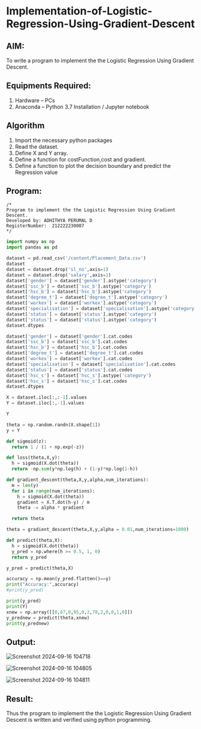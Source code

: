 # Implementation-of-Logistic-Regression-Using-Gradient-Descent

## AIM:
To write a program to implement the the Logistic Regression Using Gradient Descent.

## Equipments Required:
1. Hardware – PCs
2. Anaconda – Python 3.7 Installation / Jupyter notebook

## Algorithm
1. Import the necessary python packages
2. Read the dataset.
3. Define X and Y array.
4. Define a function for costFunction,cost and gradient.
5. Define a function to plot the decision boundary and predict the Regression value

## Program:
```
/*
Program to implement the the Logistic Regression Using Gradient Descent.
Developed by: ADHITHYA PERUMAL D
RegisterNumber:  212222230007
*/
```
```PYTHON
import numpy as np
import pandas as pd

dataset = pd.read_csv('/content/Placement_Data.csv')
dataset
dataset = dataset.drop('sl_no',axis=1)
dataset = dataset.drop('salary',axis=1)
dataset['gender'] = dataset['gender'].astype('category')
dataset['ssc_b'] = dataset['ssc_b'].astype('category')
dataset['hsc_b'] = dataset['hsc_b'].astype('category')
dataset['degree_t'] = dataset['degree_t'].astype('category')
dataset['workex'] = dataset['workex'].astype('category')
dataset['specialisation'] = dataset['specialisation'].astype('category')
dataset['status'] = dataset['status'].astype('category')
dataset['status'] = dataset['status'].astype('category')
dataset.dtypes

dataset['gender'] = dataset['gender'].cat.codes
dataset['ssc_b'] = dataset['ssc_b'].cat.codes
dataset['hsc_b'] = dataset['hsc_b'].cat.codes
dataset['degree_t'] = dataset['degree_t'].cat.codes
dataset['workex'] = dataset['workex'].cat.codes
dataset['specialisation'] = dataset['specialisation'].cat.codes
dataset['status'] = dataset['status'].cat.codes
dataset['hsc_s'] = dataset['hsc_s'].astype('category')
dataset['hsc_s'] = dataset['hsc_s'].cat.codes
dataset.dtypes

X = dataset.iloc[:,:-1].values
Y = dataset.iloc[:,-1].values

Y

theta = np.random.randn(X.shape[1])
y = Y

def sigmoid(z):
  return 1 / (1 + np.exp(-z))

def loss(theta,X,y):
  h = sigmoid(X.dot(theta))
  return -np.sum(y*np.log(h) + (1-y)*np.log(1-h))

def gradient_descent(theta,X,y,alpha,num_iterations):
  m = len(y)
  for i in range(num_iterations):
    h = sigmoid(X.dot(theta))
    gradient = X.T.dot(h-y) / m
    theta -= alpha * gradient

  return theta

theta = gradient_descent(theta,X,y,alpha = 0.01,num_iterations=1000)

def predict(theta,X):
  h = sigmoid(X.dot(theta))
  y_pred = np.where(h >= 0.5, 1, 0)
  return y_pred

y_pred = predict(theta,X)

accuracy = np.mean(y_pred.flatten()==y)
print("Accuracy:",accuracy)
#print(y_pred)

print(y_pred)
print(Y)
xnew = np.array([[0,87,0,95,0,2,78,2,0,0,1,0]])
y_prednew = predict(theta,xnew)
print(y_prednew)

```
## Output:
![Screenshot 2024-09-16 104718](https://github.com/user-attachments/assets/16fd0e1f-af95-4cee-9a5e-39256f09c6ac)

![Screenshot 2024-09-16 104805](https://github.com/user-attachments/assets/edd6fb37-bfcc-47fa-b77d-630b6465a60e)

![Screenshot 2024-09-16 104811](https://github.com/user-attachments/assets/adc0f105-1915-4c4e-b90a-98647c07bce3)

## Result:
Thus the program to implement the the Logistic Regression Using Gradient Descent is written and verified using python programming.

